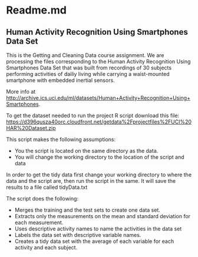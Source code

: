 # Readme.md

## Human Activity Recognition Using Smartphones Data Set


This is the Getting and Cleaning Data course assignment.
We are processing the files corresponding to the Human Activity Recognition Using Smartphones Data Set that was built from recordings of 30 subjects performing activities of dailiy living while carrying a waist-mounted smartphone with embedded inertial sensors.

More info at <http://archive.ics.uci.edu/ml/datasets/Human+Activity+Recognition+Using+Smartphones>.

To get the dataset needed to run the project R script download this file:
<https://d396qusza40orc.cloudfront.net/getdata%2Fprojectfiles%2FUCI%20HAR%20Dataset.zip>

This script makes the following assumptions:
  * You the script is located on the same directory as the data.
  * You will change the working directory to the location of the script and data

In order to get the tidy data first change your working directory to where the data and the script are, then run the script in the same. It will save the results to a file called tidyData.txt


The script does the following:
  * Merges the training and the test sets to create one data set.
  * Extracts only the measurements on the mean and standard deviation for each measurement.
  * Uses descriptive activity names to name the activities in the data set
  * Labels the data set with descriptive variable names.
  * Creates a tidy data set with the average of each variable for each activity and each subject.